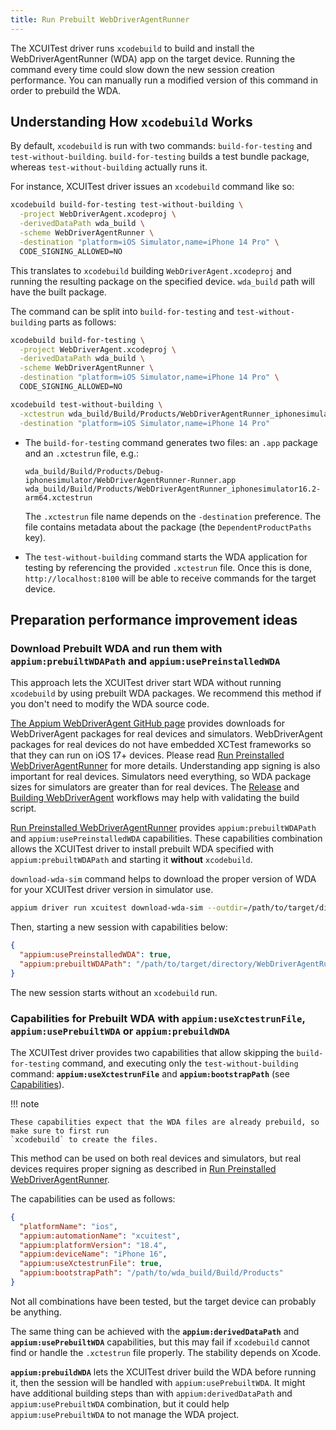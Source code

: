 ```yaml
---
title: Run Prebuilt WebDriverAgentRunner
---
```


The XCUITest driver runs `xcodebuild` to build and install the WebDriverAgentRunner (WDA) app on the
target device. Running the command every time could slow down the new session creation performance.
You can manually run a modified version of this command in order to prebuild the WDA.

## Understanding How `xcodebuild` Works

By default, `xcodebuild` is run with two commands: `build-for-testing` and `test-without-building`.
`build-for-testing` builds a test bundle package, whereas `test-without-building` actually runs it.

For instance, XCUITest driver issues an `xcodebuild` command like so:

```bash
xcodebuild build-for-testing test-without-building \
  -project WebDriverAgent.xcodeproj \
  -derivedDataPath wda_build \
  -scheme WebDriverAgentRunner \
  -destination "platform=iOS Simulator,name=iPhone 14 Pro" \
  CODE_SIGNING_ALLOWED=NO
```

This translates to `xcodebuild` building `WebDriverAgent.xcodeproj` and running the resulting
package on the specified device. `wda_build` path will have the built package.

The command can be split into `build-for-testing` and `test-without-building` parts as follows:

```bash
xcodebuild build-for-testing \
  -project WebDriverAgent.xcodeproj \
  -derivedDataPath wda_build \
  -scheme WebDriverAgentRunner \
  -destination "platform=iOS Simulator,name=iPhone 14 Pro" \
  CODE_SIGNING_ALLOWED=NO
```

```bash
xcodebuild test-without-building \
  -xctestrun wda_build/Build/Products/WebDriverAgentRunner_iphonesimulator16.2-arm64.xctestrun \
  -destination "platform=iOS Simulator,name=iPhone 14 Pro"
```

* The `build-for-testing` command generates two files: an `.app` package and an `.xctestrun` file, e.g.:

    ```
    wda_build/Build/Products/Debug-iphonesimulator/WebDriverAgentRunner-Runner.app
    wda_build/Build/Products/WebDriverAgentRunner_iphonesimulator16.2-arm64.xctestrun
    ```

    The `.xctestrun` file name depends on the `-destination` preference. The file contains metadata
    about the package (the `DependentProductPaths` key).

* The `test-without-building` command starts the WDA application for testing by referencing the
  provided `.xctestrun` file. Once this is done, `http://localhost:8100` will be able to receive
  commands for the target device.

## Preparation performance improvement ideas

### Download Prebuilt WDA and run them with `appium:prebuiltWDAPath` and `appium:usePreinstalledWDA`

This approach lets the XCUITest driver start WDA without running `xcodebuild` by using prebuilt WDA packages.
We recommend this method if you don't need to modify the WDA source code.

[The Appium WebDriverAgent GitHub page](https://github.com/appium/WebDriverAgent/releases) provides
downloads for WebDriverAgent packages for real devices and simulators.
WebDriverAgent packages for real devices do not have embedded XCTest frameworks so that
they can run on iOS 17+ devices. Please read [Run Preinstalled WebDriverAgentRunner](./run-preinstalled-wda.md)
for more details. Understanding app signing is also important for real devices.
Simulators need everything, so WDA package sizes for simulators are greater than for real devices.
The [Release](https://github.com/appium/appium-xcuitest-driver/actions/workflows/publish.js.yml) and
[Building WebDriverAgent](https://github.com/appium/WebDriverAgent/actions/workflows/wda-package.yml)
workflows may help with validating the build script.

[Run Preinstalled WebDriverAgentRunner](./run-preinstalled-wda.md) provides `appium:prebuiltWDAPath`
and `appium:usePreinstalledWDA` capabilities.
These capabilities combination allows the XCUITest driver to install prebuilt WDA specified with
`appium:prebuiltWDAPath` and starting it **without** `xcodebuild`.

`download-wda-sim` command helps to download the proper version of WDA for your XCUITest driver version
in simulator use.

```bash
appium driver run xcuitest download-wda-sim --outdir=/path/to/target/directory
```

Then, starting a new session with capabilities below:

```json
{
  "appium:usePreinstalledWDA": true,
  "appium:prebuiltWDAPath": "/path/to/target/directory/WebDriverAgentRunner-Runner.app"
}
```

The new session starts without an `xcodebuild` run.

### Capabilities for Prebuilt WDA with `appium:useXctestrunFile`, `appium:usePrebuiltWDA` or `appium:prebuildWDA`

The XCUITest driver provides two capabilities that allow skipping the `build-for-testing` command,
and executing only the `test-without-building` command: __`appium:useXctestrunFile`__ and
__`appium:bootstrapPath`__ (see [Capabilities](../reference/capabilities.md#webdriveragent)).

!!! note

    These capabilities expect that the WDA files are already prebuild, so make sure to first run
    `xcodebuild` to create the files.

This method can be used on both real devices and simulators, but real devices requires proper
signing as described in [Run Preinstalled WebDriverAgentRunner](./run-preinstalled-wda.md).

The capabilities can be used as follows:

```json
{
  "platformName": "ios",
  "appium:automationName": "xcuitest",
  "appium:platformVersion": "18.4",
  "appium:deviceName": "iPhone 16",
  "appium:useXctestrunFile": true,
  "appium:bootstrapPath": "/path/to/wda_build/Build/Products"
}
```

Not all combinations have been tested, but the target device can probably be anything.

The same thing can be achieved with the __`appium:derivedDataPath`__ and __`appium:usePrebuiltWDA`__
capabilities, but this may fail if `xcodebuild` cannot find or handle the `.xctestrun` file
properly. The stability depends on Xcode.

__`appium:prebuildWDA`__ lets the XCUITest driver build the WDA before running it, then the session
will be handled with `appium:usePrebuiltWDA`.
It might have additional building steps than with `appium:derivedDataPath` and `appium:usePrebuiltWDA`
combination, but it could help `appium:usePrebuiltWDA` to not manage the WDA project.
